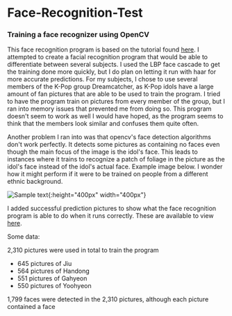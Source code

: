 # Face-Recognition-Test
### Training a face recognizer using OpenCV

This face recognition program is based on the tutorial found [here](https://www.superdatascience.com/opencv-face-recognition/). I attempted to create a facial recognition program that would be able to differentiate between several subjects. I used the LBP face cascade to get the training done more quickly, but I do plan on letting it run with haar for more accurate predictions. For my subjects, I chose to use several members of the K-Pop group Dreamcatcher, as K-Pop idols have a large amount of fan pictures that are able to be used to train the program. I tried to have the program train on pictures from every member of the group, but I ran into memory issues that prevented me from doing so. This program doesn't seem to work as well I would have hoped, as the program seems to think that the members look similar and confuses them quite often. 

Another problem I ran into was that opencv's face detection algorithms don't work perfectly. It detects some pictures as containing no faces even though the main focus of the image is the idol's face. This leads to instances where it trains to recognize a patch of foliage in the picture as the idol's face instead of the idol's actual face. Example image below. I wonder how it might perform if it were to be trained on people from a different ethnic background. 

![Sample text](https://github.com/SimpleTurtle/SimpleTurtle/blob/master/images/22344172_1300303463430014_37224820856848384_n.jpg){:height="400px" width="400px"}

I added successful prediction pictures to show what the face recognition program is able to do when it runs correctly. These are available to view [here](predictions/).

Some data:

2,310 pictures were used in total to train the program
* 645 pictures of Jiu
* 564 pictures of Handong
* 551 pictures of Gahyeon
* 550 pictures of Yoohyeon

1,799 faces were detected in the 2,310 pictures, although each picture contained a face
